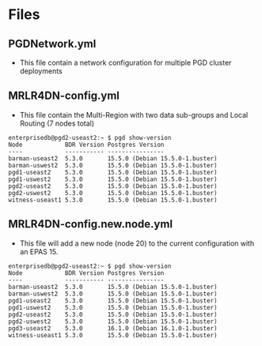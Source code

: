 # Files
## PGDNetwork.yml
- This file contain a network configuration for multiple PGD cluster deployments
## MRLR4DN-config.yml
- This file contain the Multi-Region with two data sub-groups and Local Routing (7 nodes total)
```
enterprisedb@pgd2-useast2:~ $ pgd show-version
Node            BDR Version Postgres Version
----            ----------- ----------------
barman-useast2  5.3.0       15.5.0 (Debian 15.5.0-1.buster)
barman-uswest2  5.3.0       15.5.0 (Debian 15.5.0-1.buster)
pgd1-useast2    5.3.0       15.5.0 (Debian 15.5.0-1.buster)
pgd1-uswest2    5.3.0       15.5.0 (Debian 15.5.0-1.buster)
pgd2-useast2    5.3.0       15.5.0 (Debian 15.5.0-1.buster)
pgd2-uswest2    5.3.0       15.5.0 (Debian 15.5.0-1.buster)
witness-useast1 5.3.0       15.5.0 (Debian 15.5.0-1.buster)
```
## MRLR4DN-config.new.node.yml
- This file will add a new node (node 20) to the current configuration with an EPAS 15.
```
enterprisedb@pgd2-useast2:~ $ pgd show-version
Node            BDR Version Postgres Version
----            ----------- ----------------
barman-useast2  5.3.0       15.5.0 (Debian 15.5.0-1.buster)
barman-uswest2  5.3.0       15.5.0 (Debian 15.5.0-1.buster)
pgd1-useast2    5.3.0       15.5.0 (Debian 15.5.0-1.buster)
pgd1-uswest2    5.3.0       15.5.0 (Debian 15.5.0-1.buster)
pgd2-useast2    5.3.0       15.5.0 (Debian 15.5.0-1.buster)
pgd2-uswest2    5.3.0       15.5.0 (Debian 15.5.0-1.buster)
pgd3-useast2    5.3.0       16.1.0 (Debian 16.1.0-1.buster)
witness-useast1 5.3.0       15.5.0 (Debian 15.5.0-1.buster)
```
